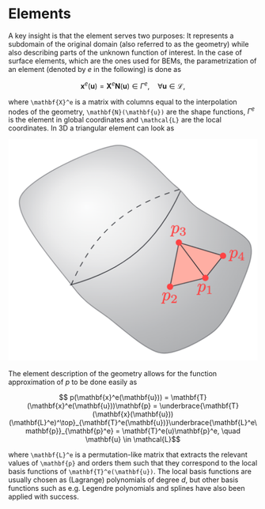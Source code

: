 # Elements
A key insight is that the element serves two purposes: It represents a subdomain of the original domain (also referred to as the geometry) while also describing parts of the unknown function of interest. In the case of surface elements, which are the ones used for BEMs, the parametrization of an element (denoted by $e$ in the following) is done as
```math
    \mathbf{x}^e(\mathbf{u}) = \mathbf{X}^e\mathbf{N}(\mathbf{u}) \in \Gamma^e, \quad \forall \mathbf{u} \in \mathcal{L},
```
where ``\mathbf{X}^e`` is a matrix with columns equal to the interpolation nodes of the geometry, ``\mathbf{N}(\mathbf{u})`` are the shape functions, $\Gamma^e$ is the element in global coordinates and ``\mathcal{L}`` are the local coordinates. In 3D a triangular element can look as

![Elements](figures/sfd.png)

The element description of the geometry allows for the function approximation of $p$ to be done easily as
```math
    p(\mathbf{x}^e(\mathbf{u})) = \mathbf{T}(\mathbf{x}^e(\mathbf{u}))\mathbf{p} = \underbrace{\mathbf{T}(\mathbf{x}(\mathbf{u}))(\mathbf{L}^e)^\top}_{\mathbf{T}^e(\mathbf{u})}\underbrace{\mathbf{L}^e\mathbf{p}}_{\mathbf{p}^e} = \mathbf{T}^e(u)\mathbf{p}^e, \quad \mathbf{u} \in \mathcal{L}
```
where ``\mathbf{L}^e`` is a permutation-like matrix that extracts the relevant values of ``\mathbf{p}`` and orders them such that they correspond to the local basis functions of ``\mathbf{T}^e(\mathbf{u})``. The local basis functions are usually chosen as (Lagrange) polynomials of degree $d$, but other basis functions such as e.g. Legendre polynomials and splines have also been applied with success. 
